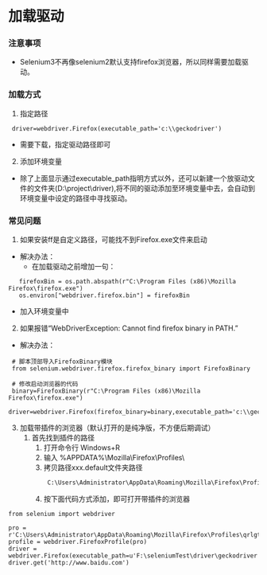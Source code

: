 # 加载驱动

### 注意事项
* Selenium3不再像selenium2默认支持firefox浏览器，所以同样需要加载驱动。

### 加载方式
1. 指定路径
```
 driver=webdriver.Firefox(executable_path='c:\\geckodriver')
```
* 需要下载，指定驱动路径即可
2. 添加环境变量
* 除了上面显示通过executable_path指明方式以外，还可以新建一个放驱动文件的文件夹(D:\\project\\driver),将不同的驱动添加至环境变量中去，会自动到环境变量中设定的路径中寻找驱动。

### 常见问题
1. 如果安装ff是自定义路径，可能找不到Firefox.exe文件来启动
* 解决办法：
  * 在加载驱动之前增加一句：
```
   firefoxBin = os.path.abspath(r"C:\Program Files (x86)\Mozilla Firefox\firefox.exe")
   os.environ["webdriver.firefox.bin"] = firefoxBin
```
* 加入环境变量中

2. 如果报错“WebDriverException: Cannot find firefox binary in PATH.”
* 解决办法：
```
 # 脚本顶部导入FirefoxBinary模块
 from selenium.webdriver.firefox.firefox_binary import FirefoxBinary
 
 # 修改启动浏览器的代码
 binary=FirefoxBinary(r"C:\Program Files (x86)\Mozilla Firefox\firefox.exe")
 driver=webdriver.Firefox(firefox_binary=binary,executable_path='c:\\geckodriver\\geckodriver.exe')
```

3. 加载带插件的浏览器（默认打开的是纯净版，不方便后期调试）
   1. 首先找到插件的路径
      1. 打开命令行 Windows+R
	  2. 输入 %APPDATA%\Mozilla\Firefox\Profiles\
	  3. 拷贝路径xxx.default文件夹路径
	     ```html
          C:\Users\Administrator\AppData\Roaming\Mozilla\Firefox\Profiles\qrlgt4z4.default
         ```
	  4. 按下面代码方式添加，即可打开带插件的浏览器
```
from selenium import webdriver

pro = r'C:\Users\Administrator\AppData\Roaming\Mozilla\Firefox\Profiles\qrlgt4z4.default'
profile = webdriver.FirefoxProfile(pro)
driver = webdriver.Firefox(executable_path=u'F:\seleniumTest\driver\geckodriver',firefox_profile=profile)
driver.get('http://www.baidu.com')
```